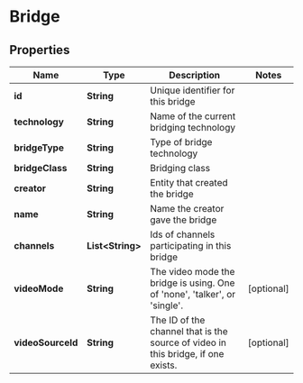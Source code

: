 
# Bridge

## Properties
Name | Type | Description | Notes
------------ | ------------- | ------------- | -------------
**id** | **String** | Unique identifier for this bridge | 
**technology** | **String** | Name of the current bridging technology | 
**bridgeType** | **String** | Type of bridge technology | 
**bridgeClass** | **String** | Bridging class | 
**creator** | **String** | Entity that created the bridge | 
**name** | **String** | Name the creator gave the bridge | 
**channels** | **List&lt;String&gt;** | Ids of channels participating in this bridge | 
**videoMode** | **String** | The video mode the bridge is using. One of &#39;none&#39;, &#39;talker&#39;, or &#39;single&#39;. |  [optional]
**videoSourceId** | **String** | The ID of the channel that is the source of video in this bridge, if one exists. |  [optional]



